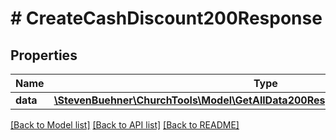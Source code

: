 # # CreateCashDiscount200Response

## Properties

Name | Type | Description | Notes
------------ | ------------- | ------------- | -------------
**data** | [**\StevenBuehner\ChurchTools\Model\GetAllData200ResponseDataCashDiscountsInner**](GetAllData200ResponseDataCashDiscountsInner.md) |  | [optional]

[[Back to Model list]](../../README.md#models) [[Back to API list]](../../README.md#endpoints) [[Back to README]](../../README.md)
